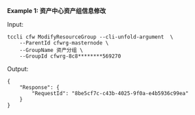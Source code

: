 **Example 1: 资产中心资产组信息修改**



Input: 

```
tccli cfw ModifyResourceGroup --cli-unfold-argument  \
    --ParentId cfwrg-masternode \
    --GroupName 资产分组 \
    --GroupId cfwrg-8c8********569270
```

Output: 
```
{
    "Response": {
        "RequestId": "8be5cf7c-c43b-4025-9f0a-e4b5936c99ea"
    }
}
```

